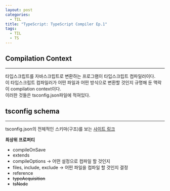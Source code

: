 ```yaml
---
layout: post
categories:
  - TIL
title: "TypeScript: TypeScript Compiler Ep.1"
tags:
  - TIL
  - TS
---
```

## __Compilation Context__
---
타입스크립트를 자바스크립트로 변환하는 프로그램이 타입스크립트 컴파일러이다.   
이 타입스크립트 컴파일러가 어떤 파일과 어떤 방식으로 변환할 것인지 규명해 둔 맥락이 compilation context이다.  
이러한 것들은 tsconfig.json파일에 적혀있다.

## __tsconfig schema__
---
tsconfig.json의 전체적인 스키마(구조)를 보는 [사이트 링크](https://json.schemastore.org/tsconfig)

**최상위 프로퍼티**
- compileOnSave
- extends
- compileOptions → 어떤 설정으로 컴파일 할 것인지
- files, include, exclude → 어떤 파일을 컴파일 할 것인지 결정
- reference
- ~~typeAcquisition~~
- ~~tsNode~~